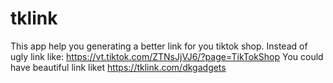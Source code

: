 # tklink

This app help you generating a better link for you tiktok shop.
Instead of ugly link like: https://vt.tiktok.com/ZTNsJjVJ6/?page=TikTokShop
You could have beautiful link liket https://tklink.com/dkgadgets
